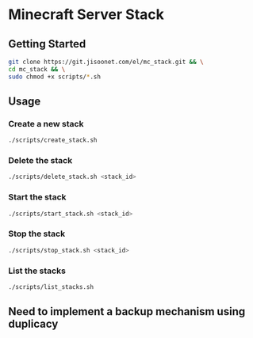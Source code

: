# Minecraft Server Stack

## Getting Started
```bash
git clone https://git.jisoonet.com/el/mc_stack.git && \
cd mc_stack && \
sudo chmod +x scripts/*.sh
```

## Usage

### Create a new stack
```bash
./scripts/create_stack.sh
```

### Delete the stack
```bash
./scripts/delete_stack.sh <stack_id>
```

### Start the stack
```bash
./scripts/start_stack.sh <stack_id>
```

### Stop the stack
```bash
./scripts/stop_stack.sh <stack_id>
```

### List the stacks
```bash
./scripts/list_stacks.sh
```

## Need to implement a backup mechanism using duplicacy